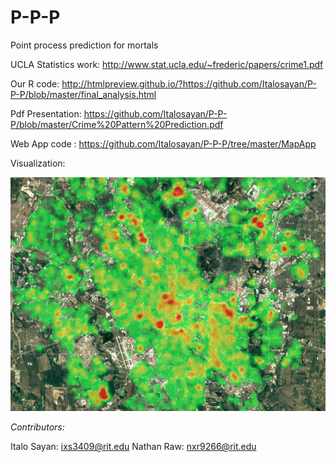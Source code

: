 # P-P-P
Point process prediction for mortals

UCLA Statistics work: http://www.stat.ucla.edu/~frederic/papers/crime1.pdf

Our R code: http://htmlpreview.github.io/?https://github.com/Italosayan/P-P-P/blob/master/final_analysis.html

Pdf Presentation: https://github.com/Italosayan/P-P-P/blob/master/Crime%20Pattern%20Prediction.pdf

Web App code : https://github.com/Italosayan/P-P-P/tree/master/MapApp

Visualization:

![alt text](https://raw.githubusercontent.com/Italosayan/P-P-P/master/Heatmap_Screenshot.PNG)

*Contributors:*

Italo Sayan: ixs3409@rit.edu
Nathan Raw: nxr9266@rit.edu
